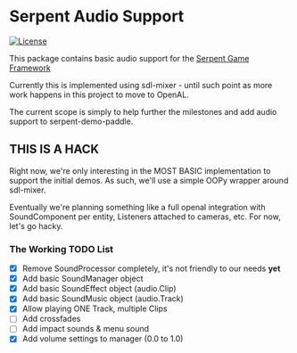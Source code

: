 # Serpent Audio Support

[![License](https://img.shields.io/badge/License-ZLib-blue.svg)](https://opensource.org/licenses/ZLib)

This package contains basic audio support for the [Serpent Game Framework](https://lispysnake.com/)

Currently this is implemented using sdl-mixer - until such point as more work happens in this
project to move to OpenAL.

The current scope is simply to help further the milestones and add audio support to serpent-demo-paddle.


## THIS IS A HACK

Right now, we're only interesting in the MOST BASIC implementation to support the initial demos.
As such, we'll use a simple OOPy wrapper around sdl-mixer.

Eventually we're planning something like a full openal integration with SoundComponent per entity,
Listeners attached to cameras, etc. For now, let's go hacky.

### The Working TODO List

- [x] Remove SoundProcessor completely, it's not friendly to our needs **yet**
- [x] Add basic SoundManager object
- [x] Add basic SoundEffect object (audio.Clip)
- [x] Add basic SoundMusic object (audio.Track)
- [x] Allow playing ONE Track, multiple Clips
- [ ] Add crossfades
- [ ] Add impact sounds & menu sound
- [x] Add volume settings to manager (0.0 to 1.0)
